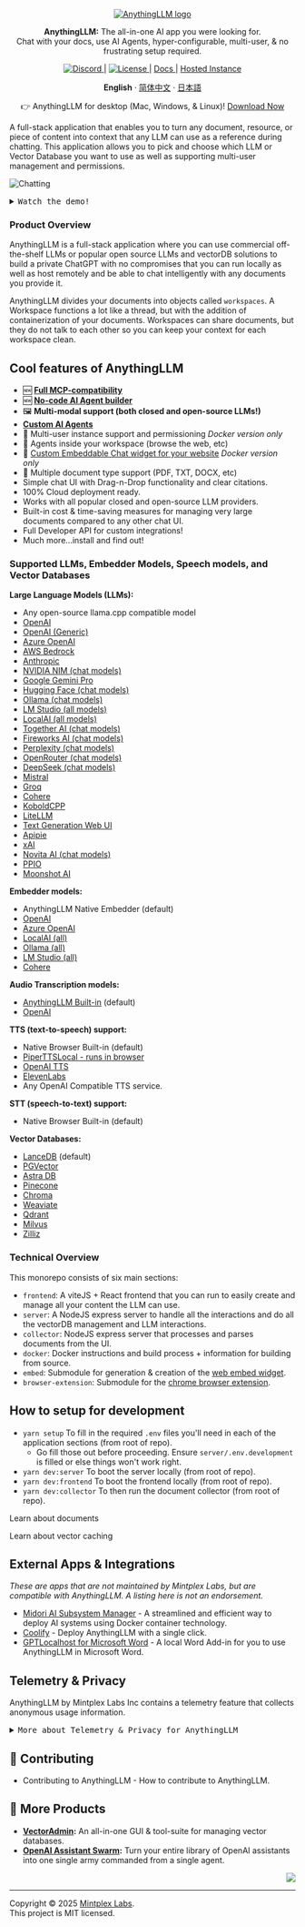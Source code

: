 <a name="readme-top"></a>

<p align="center">
  <a href="https://anythingllm.com"><img src="https://edas-hz.oss-cn-hangzhou.aliyuncs.com/edas-apps/charts-store/anything-llm/image/wordmark.png" alt="AnythingLLM logo"></a>
</p>

<p align="center">
    <b>AnythingLLM:</b> The all-in-one AI app you were looking for.<br />
    Chat with your docs, use AI Agents, hyper-configurable, multi-user, & no frustrating setup required.
</p>

<p align="center">
  <a href="https://discord.gg/6UyHPeGZAC" target="_blank">
      <img src="https://edas-hz.oss-cn-hangzhou.aliyuncs.com/edas-apps/charts-store/anything-llm/image/chat-mintplex_labs-blue.svg" alt="Discord">
  </a> |
  <a href="https://github.com/Mintplex-Labs/anything-llm/blob/master/LICENSE" target="_blank">
      <img src="https://edas-hz.oss-cn-hangzhou.aliyuncs.com/edas-apps/charts-store/anything-llm/image/v1.svg" alt="License">
  </a> |
  <a href="https://docs.anythingllm.com" target="_blank">
    Docs
  </a> |
   <a href="https://my.mintplexlabs.com/aio-checkout?product=anythingllm" target="_blank">
    Hosted Instance
  </a>
</p>

<p align="center">
  <b>English</b> · <a href='./locales/README.zh-CN.md'>简体中文</a> · <a href='./locales/README.ja-JP.md'>日本語</a>
</p>

<p align="center">
👉 AnythingLLM for desktop (Mac, Windows, & Linux)! <a href="https://anythingllm.com/download" target="_blank"> Download Now</a>
</p>

A full-stack application that enables you to turn any document, resource, or piece of content into context that any LLM can use as a reference during chatting. This application allows you to pick and choose which LLM or Vector Database you want to use as well as supporting multi-user management and permissions.

![Chatting](https://edas-hz.oss-cn-hangzhou.aliyuncs.com/edas-apps/charts-store/anything-llm/image/demo.gif)

<details>
<summary><kbd>Watch the demo!</kbd></summary>

![Watch the video](https://youtu.be/f95rGD9trL0)

</details>

### Product Overview

AnythingLLM is a full-stack application where you can use commercial off-the-shelf LLMs or popular open source LLMs and vectorDB solutions to build a private ChatGPT with no compromises that you can run locally as well as host remotely and be able to chat intelligently with any documents you provide it.

AnythingLLM divides your documents into objects called `workspaces`. A Workspace functions a lot like a thread, but with the addition of containerization of your documents. Workspaces can share documents, but they do not talk to each other so you can keep your context for each workspace clean.

## Cool features of AnythingLLM

- 🆕 [**Full MCP-compatibility**](https://docs.anythingllm.com/mcp-compatibility/overview)
- 🆕 [**No-code AI Agent builder**](https://docs.anythingllm.com/agent-flows/overview)
- 🖼️ **Multi-modal support (both closed and open-source LLMs!)**
- [**Custom AI Agents**](https://docs.anythingllm.com/agent/custom/introduction)
- 👤 Multi-user instance support and permissioning _Docker version only_
- 🦾 Agents inside your workspace (browse the web, etc)
- 💬 [Custom Embeddable Chat widget for your website](https://github.com/Mintplex-Labs/anythingllm-embed/blob/main/README.md) _Docker version only_
- 📖 Multiple document type support (PDF, TXT, DOCX, etc)
- Simple chat UI with Drag-n-Drop functionality and clear citations.
- 100% Cloud deployment ready.
- Works with all popular closed and open-source LLM providers.
- Built-in cost & time-saving measures for managing very large documents compared to any other chat UI.
- Full Developer API for custom integrations!
- Much more...install and find out!

### Supported LLMs, Embedder Models, Speech models, and Vector Databases

**Large Language Models (LLMs):**

- Any open-source llama.cpp compatible model
- [OpenAI](https://openai.com)
- [OpenAI (Generic)](https://openai.com)
- [Azure OpenAI](https://azure.microsoft.com/en-us/products/ai-services/openai-service)
- [AWS Bedrock](https://aws.amazon.com/bedrock/)
- [Anthropic](https://www.anthropic.com/)
- [NVIDIA NIM (chat models)](https://build.nvidia.com/explore/discover)
- [Google Gemini Pro](https://ai.google.dev/)
- [Hugging Face (chat models)](https://huggingface.co/)
- [Ollama (chat models)](https://ollama.ai/)
- [LM Studio (all models)](https://lmstudio.ai)
- [LocalAI (all models)](https://localai.io/)
- [Together AI (chat models)](https://www.together.ai/)
- [Fireworks AI  (chat models)](https://fireworks.ai/)
- [Perplexity (chat models)](https://www.perplexity.ai/)
- [OpenRouter (chat models)](https://openrouter.ai/)
- [DeepSeek (chat models)](https://deepseek.com/)
- [Mistral](https://mistral.ai/)
- [Groq](https://groq.com/)
- [Cohere](https://cohere.com/)
- [KoboldCPP](https://github.com/LostRuins/koboldcpp)
- [LiteLLM](https://github.com/BerriAI/litellm)
- [Text Generation Web UI](https://github.com/oobabooga/text-generation-webui)
- [Apipie](https://apipie.ai/)
- [xAI](https://x.ai/)
- [Novita AI (chat models)](https://novita.ai/model-api/product/llm-api?utm_source=github_anything-llm&utm_medium=github_readme&utm_campaign=link)
- [PPIO](https://ppinfra.com?utm_source=github_anything-llm)
- [Moonshot AI](https://www.moonshot.ai/)

**Embedder models:**

- AnythingLLM Native Embedder (default)
- [OpenAI](https://openai.com)
- [Azure OpenAI](https://azure.microsoft.com/en-us/products/ai-services/openai-service)
- [LocalAI (all)](https://localai.io/)
- [Ollama (all)](https://ollama.ai/)
- [LM Studio (all)](https://lmstudio.ai)
- [Cohere](https://cohere.com/)

**Audio Transcription models:**

- [AnythingLLM Built-in](https://github.com/Mintplex-Labs/anything-llm/tree/master/server/storage/models#audiovideo-transcription) (default)
- [OpenAI](https://openai.com/)

**TTS (text-to-speech) support:**

- Native Browser Built-in (default)
- [PiperTTSLocal - runs in browser](https://github.com/rhasspy/piper)
- [OpenAI TTS](https://platform.openai.com/docs/guides/text-to-speech/voice-options)
- [ElevenLabs](https://elevenlabs.io/)
- Any OpenAI Compatible TTS service.

**STT (speech-to-text) support:**

- Native Browser Built-in (default)

**Vector Databases:**

- [LanceDB](https://github.com/lancedb/lancedb) (default)
- [PGVector](https://github.com/pgvector/pgvector)
- [Astra DB](https://www.datastax.com/products/datastax-astra)
- [Pinecone](https://pinecone.io)
- [Chroma](https://trychroma.com)
- [Weaviate](https://weaviate.io)
- [Qdrant](https://qdrant.tech)
- [Milvus](https://milvus.io)
- [Zilliz](https://zilliz.com)

### Technical Overview

This monorepo consists of six main sections:

- `frontend`: A viteJS + React frontend that you can run to easily create and manage all your content the LLM can use.
- `server`: A NodeJS express server to handle all the interactions and do all the vectorDB management and LLM interactions.
- `collector`: NodeJS express server that processes and parses documents from the UI.
- `docker`: Docker instructions and build process + information for building from source.
- `embed`: Submodule for generation & creation of the [web embed widget](https://github.com/Mintplex-Labs/anythingllm-embed).
- `browser-extension`: Submodule for the [chrome browser extension](https://github.com/Mintplex-Labs/anythingllm-extension).

## How to setup for development

- `yarn setup` To fill in the required `.env` files you'll need in each of the application sections (from root of repo).
  - Go fill those out before proceeding. Ensure `server/.env.development` is filled or else things won't work right.
- `yarn dev:server` To boot the server locally (from root of repo).
- `yarn dev:frontend` To boot the frontend locally (from root of repo).
- `yarn dev:collector` To then run the document collector (from root of repo).

Learn about documents

Learn about vector caching

## External Apps & Integrations

_These are apps that are not maintained by Mintplex Labs, but are compatible with AnythingLLM. A listing here is not an endorsement._

- [Midori AI Subsystem Manager](https://io.midori-ai.xyz/subsystem/anythingllm/) - A streamlined and efficient way to deploy AI systems using Docker container technology.
- [Coolify](https://coolify.io/docs/services/anythingllm/) - Deploy AnythingLLM with a single click.
- [GPTLocalhost for Microsoft Word](https://gptlocalhost.com/demo/) - A local Word Add-in for you to use AnythingLLM in Microsoft Word.

## Telemetry & Privacy

AnythingLLM by Mintplex Labs Inc contains a telemetry feature that collects anonymous usage information.

<details>
<summary><kbd>More about Telemetry & Privacy for AnythingLLM</kbd></summary>

### Why?

We use this information to help us understand how AnythingLLM is used, to help us prioritize work on new features and bug fixes, and to help us improve AnythingLLM's performance and stability.

### Opting out

Set `DISABLE_TELEMETRY` in your server or docker .env settings to "true" to opt out of telemetry. You can also do this in-app by going to the sidebar > `Privacy` and disabling telemetry.

### What do you explicitly track?

We will only track usage details that help us make product and roadmap decisions, specifically:

- Type of your installation (Docker or Desktop)

- When a document is added or removed. No information _about_ the document. Just that the event occurred. This gives us an idea of use.

- Type of vector database in use. This helps us prioritize changes when updates arrive for that provider.

- Type of LLM provider & model tag in use. This helps us prioritize changes when updates arrive for that provider or model, or combination thereof. eg: reasoning vs regular, multi-modal models, etc.

- When a chat is sent. This is the most regular "event" and gives us an idea of the daily-activity of this project across all installations. Again, only the **event** is sent - we have no information on the nature or content of the chat itself.

You can verify these claims by finding all locations `Telemetry.sendTelemetry` is called. Additionally these events are written to the output log so you can also see the specific data which was sent - if enabled. **No IP or other identifying information is collected**. The Telemetry provider is [PostHog](https://posthog.com/) - an open-source telemetry collection service.

We take privacy very seriously, and we hope you understand that we want to learn how our tool is used, without using annoying popup surveys, so we can build something worth using. The anonymous data is _never_ shared with third parties, ever.

[View all telemetry events in source code](https://github.com/search?q=repo%3AMintplex-Labs%2Fanything-llm%20.sendTelemetry\(&type=code)

</details>

## 👋 Contributing

- Contributing to AnythingLLM - How to contribute to AnythingLLM.

## 🔗 More Products

- **[VectorAdmin][vector-admin]:** An all-in-one GUI & tool-suite for managing vector databases.
- **[OpenAI Assistant Swarm][assistant-swarm]:** Turn your entire library of OpenAI assistants into one single army commanded from a single agent.

<div align="right">

[![][back-to-top]](#readme-top)

</div>

---

Copyright © 2025 [Mintplex Labs][profile-link]. <br />
This project is MIT licensed.

<!-- LINK GROUP -->

[back-to-top]: https://img.shields.io/badge/-BACK_TO_TOP-222628?style=flat-square
[profile-link]: https://github.com/mintplex-labs
[vector-admin]: https://github.com/mintplex-labs/vector-admin
[assistant-swarm]: https://github.com/Mintplex-Labs/openai-assistant-swarm
[docker-btn]: ./images/deployBtns/docker.png
[docker-deploy]: ./docker/HOW_TO_USE_DOCKER.md
[aws-btn]: ./images/deployBtns/aws.png
[aws-deploy]: ./cloud-deployments/aws/cloudformation/DEPLOY.md
[gcp-btn]: https://deploy.cloud.run/button.svg
[gcp-deploy]: ./cloud-deployments/gcp/deployment/DEPLOY.md
[do-btn]: https://www.deploytodo.com/do-btn-blue.svg
[do-deploy]: ./cloud-deployments/digitalocean/terraform/DEPLOY.md
[render-btn]: https://render.com/images/deploy-to-render-button.svg
[render-deploy]: https://render.com/deploy?repo=https://github.com/Mintplex-Labs/anything-llm&branch=render
[render-btn]: https://render.com/images/deploy-to-render-button.svg
[render-deploy]: https://render.com/deploy?repo=https://github.com/Mintplex-Labs/anything-llm&branch=render
[railway-btn]: https://railway.app/button.svg
[railway-deploy]: https://railway.app/template/HNSCS1?referralCode=WFgJkn
[repocloud-btn]: https://d16t0pc4846x52.cloudfront.net/deploylobe.svg
[repocloud-deploy]: https://repocloud.io/details/?app_id=276
[elestio-btn]: https://elest.io/images/logos/deploy-to-elestio-btn.png
[elestio-deploy]: https://elest.io/open-source/anythingllm
